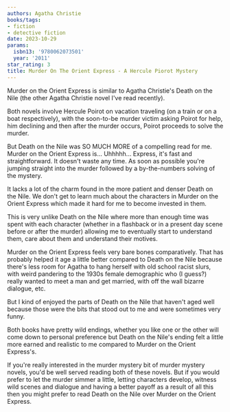 ```yaml
---
authors: Agatha Christie
books/tags:
- fiction
- detective fiction
date: 2023-10-29
params:
  isbn13: '9780062073501'
  year: '2011'
star_rating: 3
title: Murder On The Orient Express - A Hercule Piorot Mystery
---
```


Murder on the Orient Express is similar to Agatha Christie's Death on the Nile
(the other Agatha Christie novel I've read recently).

Both novels involve Hercule Poirot on vacation traveling (on a train or on a
boat respectively), with the soon-to-be murder victim asking Poirot for help,
him declining and then after the murder occurs, Poirot proceeds to solve the
murder.

But Death on the Nile was SO MUCH MORE of a compelling read for me. Murder on
the Orient Express is... Uhhhhh... Express, it's fast and straightforward. It
doesn't waste any time. As soon as possible you're jumping straight into the
murder followed by a by-the-numbers solving of the mystery.

<!--more-->

It lacks a lot of the charm found in the more patient and denser Death on the
Nile. We don't get to learn much about the characters in Murder on the Orient
Express which made it hard for me to become invested in them.

This is very unlike Death on the Nile where more than enough time was spent with
each character (whether in a flashback or in a present day scene before or after
the murder) allowing me to eventually start to understand them, care about them
and understand their motives.

Murder on the Orient Express feels very bare bones comparatively. That has
probably helped it age a little better compared to Death on the Nile because
there's less room for Agatha to hang herself with old school racist slurs, with
weird pandering to the 1930s female demographic who (I guess?) really wanted to
meet a man and get married, with off the wall bizarre dialogue, etc.

But I kind of enjoyed the parts of Death on the Nile that haven't aged well
because those were the bits that stood out to me and were sometimes very funny.

Both books have pretty wild endings, whether you like one or the other will come
down to personal preference but Death on the Nile's ending felt a little more
earned and realistic to me compared to Murder on the Orient Express's.

If you're really interested in the murder mystery bit of murder mystery novels,
you'd be well served reading both of these novels. But if you would prefer to
let the murder simmer a little, letting characters develop, witness wild scenes
and dialogue and having a better payoff as a result of all this then you might
prefer to read Death on the Nile over Murder on the Orient Express.
